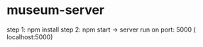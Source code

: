 # museum-server
step 1: npm install 
step 2: npm start -> server run on port: 5000 ( localhost:5000)
